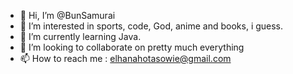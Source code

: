 - 👋 Hi, I’m @BunSamurai
- 👀 I’m interested in sports, code, God, anime and books, i guess.
- 🌱 I’m currently learning Java.
- 💞️ I’m looking to collaborate on pretty much everything
- 📫 How to reach me : elhanahotasowie@gmail.com

<!---
BunSamurai/BunSamurai is a ✨ special ✨ repository because its `README.md` (this file) appears on your GitHub profile.
You can click the Preview link to take a look at your changes.
--->
